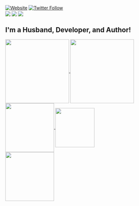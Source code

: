 [![Website](https://img.shields.io/website?label=gunnard.org&style=for-the-badge&url=https%3A%2F%2Fgunnard.org)](https://www.gunnard.org)
[![Twitter Follow](https://img.shields.io/twitter/follow/gunnard?color=1DA1F2&logo=twitter&style=for-the-badge)](https://twitter.com/intent/follow?original_referer=https%3A%2F%2Fgithub.com%2Fgunnard&screen_name=gunnard)
<br />
<img align="center" src="https://badgen.net/badge/php/8.0/grey?icon=php">
<img align="center" src="https://badgen.net/badge/vim/8.1/grey">
<img align="center" src="https://badgen.net/badge/icon/docker/grey?icon=docker&label">

## I'm a Husband, Developer, and Author!
<a href="https://github.com/anuraghazra/github-readme-stats">
  <img align="center" height="200px" src="https://github-readme-stats.vercel.app/api?username=gunnard&count_private=true&show_icons=true&theme=dark" />
</a>
<a href="https://github.com/anuraghazra/github-readme-stats">
  <img align="center" height="200px" src="https://github-readme-stats.vercel.app/api/top-langs/?username=gunnard&layout=compact&theme=dark" />
</a>
<a href="https://github.com/gunnard/dotfiles">
 <img align="center"  height=153px" src="https://github-readme-stats.vercel.app/api/pin/?username=gunnard&repo=dotfiles&theme=dark&show_icons=true" />
                                                                                                                                                  </a>
                                                                                                                                                  <a href="https://github.com/gunnard/wordpress-develop">
  <img align="center"   height="123px" src="https://github-readme-stats.vercel.app/api/pin/?username=gunnard&repo=wordpress-develop&theme=dark&show_icons=true" />
                                                                                                                                                      </a><br />
      <a href="https://github.com/gunnard/dalekipsum">                                                                                                                                              
  <img align="center"  height="153px" src="https://github-readme-stats.vercel.app/api/pin/?username=gunnard&repo=dalekipsum&theme=dark&show_icons=true" />
</a>
